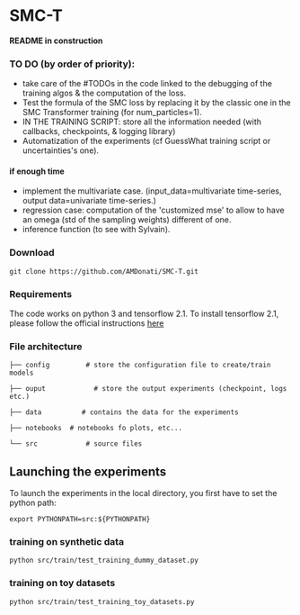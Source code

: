 # SMC-T

**README in construction**

### TO DO (by order of priority): 
* take care of the #TODOs in the code linked to the debugging of the training algos & the computation of the loss. 
* Test the formula of the SMC loss by replacing it by the classic one in the SMC Transformer training (for num_particles=1). 
* IN THE TRAINING SCRIPT: store all the information needed (with callbacks, checkpoints, & logging library)
* Automatization of the experiments (cf GuessWhat training script or uncertainties's one). 
#### if enough time
* implement the multivariate case. (input_data=multivariate time-series, output data=univariate time-series.)
* regression case: computation of the 'customized mse' to allow to have an omega (std of the sampling weights) different of one. 
* inference function (to see with Sylvain). 

### Download
```
git clone https://github.com/AMDonati/SMC-T.git
```

### Requirements

The code works on  python 3 and tensorflow 2.1.
To install tensorflow 2.1, please follow the official instructions [here](https://www.tensorflow.org/install/pip?lang=python3)

### File architecture
```
├── config         # store the configuration file to create/train models

├── ouput            # store the output experiments (checkpoint, logs etc.)

├── data          # contains the data for the experiments

├── notebooks  # notebooks fo plots, etc... 

└── src            # source files
```

## Launching the experiments

To launch the experiments in the local directory, you first have to set the python path:
```
export PYTHONPATH=src:${PYTHONPATH} 
```

### training on synthetic data
```
python src/train/test_training_dummy_dataset.py

```

### training on toy datasets 
```
python src/train/test_training_toy_datasets.py

```
